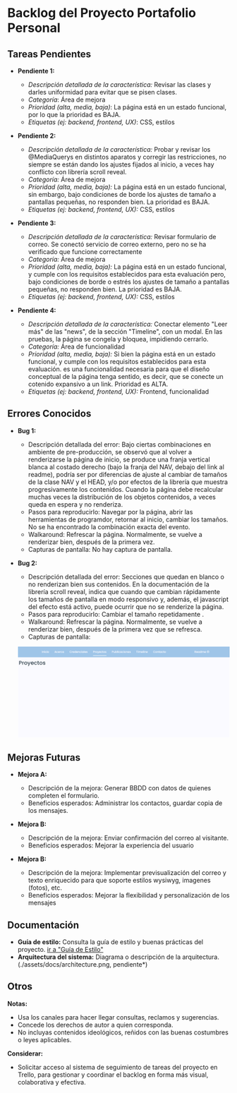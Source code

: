 # Backlog del Proyecto Portafolio Personal

## Tareas Pendientes

* **Pendiente 1:**

  * *Descripción detallada de la característica:* Revisar las clases y darles uniformidad para evitar que se pisen clases.
  * *Categoría*: Área de mejora
  * *Prioridad (alta, media, baja)*: La página está en un estado funcional, por lo que la prioridad es BAJA.
  * *Etiquetas (ej: backend, frontend, UX)*: CSS, estilos
* **Pendiente 2:**

  * *Descripción detallada de la característica:* Probar y revisar los @MediaQuerys en distintos aparatos y corregir las restricciones, no siempre se están dando los ajustes fijados al inicio, a veces hay conflicto con librería scroll reveal.
  * *Categoría:* Área de mejora
  * *Prioridad (alta, media, baja):* La página está en un estado funcional, sin embargo, bajo condiciones de borde los ajustes de tamaño a pantallas pequeñas, no responden bien. La prioridad es BAJA.
  * *Etiquetas (ej: backend, frontend, UX):* CSS, estilos
* **Pendiente 3:**

  * *Descripción detallada de la característica:*  Revisar formulario de correo. Se conectó servicio de correo externo, pero no se ha verificado que funcione correctamente
  * *Categoría:* Área de mejora
  * *Prioridad (alta, media, baja):* La página está en un estado funcional, y cumple con los requisitos establecidos para esta evaluación pero, bajo condiciones de borde o estrés los ajustes de tamaño a pantallas pequeñas, no responden bien. La prioridad es BAJA.
  * *Etiquetas (ej: backend, frontend, UX):* CSS, estilos
* **Pendiente 4:**

  * *Descripción detallada de la característica:*  Conectar elemento "Leer más" de las "news", de la sección "Timeline", con un modal. En las pruebas, la página se congela  y bloquea, impidiendo cerrarlo.
  * *Categoría:* Área de funcionalidad
  * *Prioridad (alta, media, baja):*  Si bien la página está en un estado funcional, y cumple con los requisitos establecidos para esta evaluación. es una funcionalidad necesaria para que el diseño conceptual de la página tenga sentido, es decir, que se conecte un cotenido expansivo a un link. Prioridad es ALTA.
  * *Etiquetas (ej: backend, frontend, UX):* Frontend, funcionalidad

## Errores Conocidos

* **Bug 1:**

  * Descripción detallada del error: Bajo ciertas combinaciones en ambiente de pre-producción, se observó que al volver a renderizarse la página de inicio, se produce una franja vertical blanca al costado derecho (bajo la franja del NAV, debajo del link al readme), podría ser por diferencias de ajuste al cambiar de tamaños de la clase NAV y el HEAD,  y/o por efectos de la librería que muestra progresivamente los contenidos. Cuando la página debe recalcular muchas veces la distribución de los objetos contenidos, a veces queda en espera y no renderiza.
  * Pasos para reproducirlo: Navegar por la página, abrir las herramientas de programdor, retornar al inicio, cambiar los tamaños. No se ha encontrado la combinación exacta del evento.
  * Walkaround: Refrescar la página. Normalmente, se vuelve a renderizar bien, después de la primera vez.
  * Capturas de pantalla: No hay captura de pantalla.
* **Bug 2:**

  * Descripción detallada del error: Secciones que quedan en blanco o no renderizan bien sus contenidos. En la documentación de la librería scroll reveal, indica que cuando que cambian rápidamente los tamaños de pantalla en modo responsivo y, además, el javascript del efecto está activo, puede ocurrir que no se renderize la página.
  * Pasos para reproducirlo: Cambiar el tamaño repetidamente .
  * Walkaround: Refrescar la página. Normalmente, se vuelve a renderizar bien, después de la primera vez que se refresca.
  * Capturas de pantalla:

  ![1723409066303](image/t2d/1723409066303.png)

## Mejoras Futuras

* **Mejora A:**

  * Descripción de la mejora:  Generar BBDD con datos de quienes completen el formulario.
  * Beneficios esperados: Administrar los contactos, guardar copia de los mensajes.
* **Mejora B:**

  * Descripción de la mejora:  Enviar confirmación del correo al visitante.
  * Beneficios esperados: Mejorar la experiencia del usuario
* **Mejora B:**

  * Descripción de la mejora:  Implementar previsualización del correo y texto enriquecido para que soporte estilos wysiwyg, imagenes (fotos), etc.
  * Beneficios esperados: Mejorar la flexibilidad y personalización de los mensajes

## Documentación

* **Guía de estilo:** Consulta la guía de estilo y buenas prácticas del proyecto. [ir a &#34;Guía de Estilo&#34;](buenasPracticas.md "Buenas Prácticas")
* **Arquitectura del sistema:** Diagrama o descripción de la arquitectura. (./assets/docs/architecture.png, pendiente*)

## Otros

**Notas:**

* Usa los canales para hacer llegar consultas, reclamos y sugerencias.
* Concede los derechos de autor a quien corresponda.
* No incluyas contenidos ideológicos, reñidos con las buenas costumbres o leyes aplicables.

**Considerar:**

* Solicitar acceso al sistema de seguimiento de tareas del proyecto en Trello, para gestionar y coordinar el backlog en forma más visual, colaborativa y efectiva.
